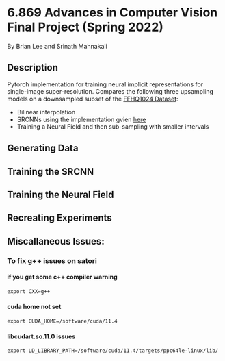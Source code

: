 # 6.869 Advances in Computer Vision Final Project (Spring 2022)
By Brian Lee and Srinath Mahnakali

## Description
Pytorch implementation for training neural implicit representations for single-image
super-resolution. Compares the following three upsampling models on a downsampled subset 
of the [FFHQ1024 Dataset](https://github.com/NVlabs/ffhq-dataset):

* Bilinear interpolation
* SRCNNs using the implementation gvien [here](https://github.com/yjn870/SRCNN-pytorch)
* Training a Neural Field and then sub-sampling with smaller intervals

## Generating Data

## Training the SRCNN

## Training the Neural Field

## Recreating Experiments

## Miscallaneous Issues:

### To fix g++ issues on satori
#### if you get some c++ compiler warning
```
export CXX=g++
```
#### cuda home not set
```
export CUDA_HOME=/software/cuda/11.4
```
#### libcudart.so.11.0 issues
```
export LD_LIBRARY_PATH=/software/cuda/11.4/targets/ppc64le-linux/lib/
```